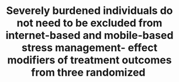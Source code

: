 --- 
abstract: '' 
authors: 
 - KK Weisel
 -  D Lehr
 -  E Heber
 -  AC Zarski
 -  M Berking
 -  H Riper
 -  admin
doi: '' 
featured: false 
publication: '*Journal of medical Internet research*, 152' 
publication_short: '' 
publishDate: '2018-01-01' 
title: 'Severely burdened individuals do not need to be excluded from internet-based and mobile-based stress management- effect modifiers of treatment outcomes from three randomized ' 
url_code: '' 
url_dataset: '' 
url_pdf: '' 
url_poster: '' 
url_project: '' 
url_slides: '' 
url_source: '' 
url_video: '' 
---